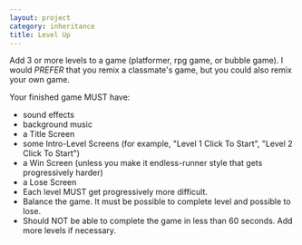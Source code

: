 ```yaml
---
layout: project
category: inheritance
title: Level Up
---
```


Add 3 or more levels to a game (platformer, rpg game, or bubble game). I would *PREFER* that you remix a classmate's game, but you could also remix your own game.

Your finished game MUST have:
  - sound effects
  - background music
  - a Title Screen
  - some Intro-Level Screens (for example, "Level 1 Click To Start", "Level 2 Click To Start")
  - a Win Screen (unless you make it endless-runner style that gets progressively harder)
  - a Lose Screen
  - Each level MUST get progressively more difficult.
  - Balance the game. It must be possible to complete level and possible to lose.
  - Should NOT be able to complete the game in less than 60 seconds. Add more levels if necessary.
